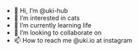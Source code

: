 - 👋 Hi, I’m @uki-hub
- 👀 I’m interested in cats
- 🌱 I’m currently learning life
- 💞️ I’m looking to collaborate on 
- 📫 How to reach me @uki.io at instagram

<!---
uki-hub/uki-hub is a ✨ special ✨ repository because its `README.md` (this file) appears on your GitHub profile.
You can click the Preview link to take a look at your changes.
--->
